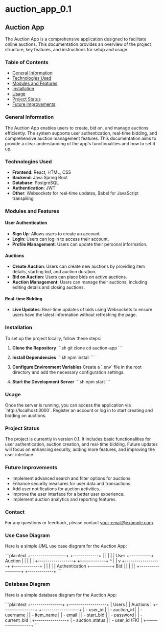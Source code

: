 ﻿# auction_app_0.1

## Auction App

The Auction App is a comprehensive application designed to facilitate online auctions. This documentation provides an overview of the project structure, key features, and instructions for setup and usage.

### Table of Contents

- [General Information](#general-information)
- [Technologies Used](#technologies-used)
- [Modules and Features](#modules-and-features)
- [Installation](#installation)
- [Usage](#usage)
- [Project Status](#project-status)
- [Future Improvements](#future-improvements)

### General Information

The Auction App enables users to create, bid on, and manage auctions efficiently. The system supports user authentication, real-time bidding, and comprehensive auction management features. This documentation aims to provide a clear understanding of the app's functionalities and how to set it up.

### Technologies Used

- **Frontend**: React, HTML, CSS
- **Backend**: Java Spring Boot
- **Database**: PostgreSQL
- **Authentication**: JWT
- **Other**: Websockets for real-time updates, Babel for JavaScript transpiling

### Modules and Features

#### User Authentication
- **Sign Up**: Allows users to create an account.
- **Login**: Users can log in to access their account.
- **Profile Management**: Users can update their personal information.

#### Auctions
- **Create Auction**: Users can create new auctions by providing item details, starting bid, and auction duration.
- **Bid on Auction**: Users can place bids on active auctions.
- **Auction Management**: Users can manage their auctions, including editing details and closing auctions.

#### Real-time Bidding
- **Live Updates**: Real-time updates of bids using Websockets to ensure users have the latest information without refreshing the page.

### Installation

To set up the project locally, follow these steps:

1. **Clone the Repository**
   \`\`\`sh
   git clone <repository-url>
   cd auction-app
   \`\`\`

2. **Install Dependencies**
   \`\`\`sh
   npm install
   \`\`\`

3. **Configure Environment Variables**
   Create a \`.env\` file in the root directory and add the necessary configuration settings.

4. **Start the Development Server**
   \`\`\`sh
   npm start
   \`\`\`

### Usage

Once the server is running, you can access the application via \`http://localhost:3000\`. Register an account or log in to start creating and bidding on auctions.

### Project Status

The project is currently in version 0.1. It includes basic functionalities for user authentication, auction creation, and real-time bidding. Future updates will focus on enhancing security, adding more features, and improving the user interface.

### Future Improvements

- Implement advanced search and filter options for auctions.
- Enhance security measures for user data and transactions.
- Add user notifications for auction activities.
- Improve the user interface for a better user experience.
- Implement auction analytics and reporting features.

### Contact

For any questions or feedback, please contact [your-email@example.com](mailto:your-email@example.com).

### Use Case Diagram

Here is a simple UML use case diagram for the Auction App:

\`\`\`plaintext
+------------------+           +-------------+
|                  |           |             |
|      User        +-----------+   Auction   |
|                  |           |             |
+------------------+           +-------------+
      ^                             |
      |                             v
+------------------+           +-------------+
|                  |           |             |
|  Authentication  +-----------+     Bid     |
|                  |           |             |
+------------------+           +-------------+
\`\`\`

### Database Diagram

Here is a simple database diagram for the Auction App:

\`\`\`plaintext
+----------------+       +-------------------+
|     Users      |       |      Auctions     |
+----------------+       +-------------------+
| - user_id      |       | - auction_id      |
| - username     |       | - item_name       |
| - email        |       | - start_bid       |
| - password     |       | - current_bid     |
+----------------+       | - auction_status  |
                         | - user_id (FK)    |
                         +-------------------+
\`\`\`
